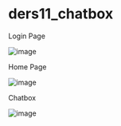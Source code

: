 # ders11_chatbox
Login Page

![image](https://github.com/erhan3861/ders11_chatbox/assets/71086723/c14b103b-f50e-4f3d-81e6-e487f3b0401e)

Home Page

![image](https://github.com/erhan3861/ders11_chatbox/assets/71086723/e2e21b3b-7a48-4477-8c7e-0cd04fb6462f)

Chatbox

![image](https://github.com/erhan3861/ders11_chatbox/assets/71086723/2ff093de-aed2-454e-800e-c2688284f88d)
